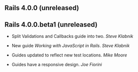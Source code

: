 ## Rails 4.0.0 (unreleased) ##


## Rails 4.0.0.beta1 (unreleased) ##

*   Split Validations and Callbacks guide into two. *Steve Klabnik*

*   New guide _Working with JavaScript in Rails_. *Steve Klabnik*

*   Guides updated to reflect new test locations. *Mike Moore*

*   Guides have a responsive design. *Joe Fiorini*
